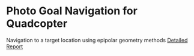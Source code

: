 # Photo Goal Navigation for Quadcopter

Navigation to a target location using epipolar geometry methods [Detailed Report](https://github.com/amilgeorge/2015-PhotoGoalNavigation/blob/master/photo_goal_nav_report.pdf)
